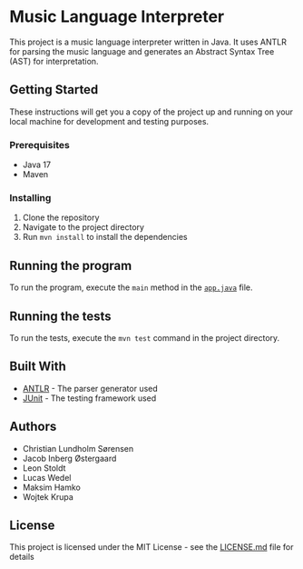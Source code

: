 # Music Language Interpreter

This project is a music language interpreter written in Java. It uses ANTLR for parsing the music language and generates an Abstract Syntax Tree (AST) for interpretation.

## Getting Started

These instructions will get you a copy of the project up and running on your local machine for development and testing purposes.

### Prerequisites

- Java 17
- Maven

### Installing

1. Clone the repository
2. Navigate to the project directory
3. Run `mvn install` to install the dependencies

## Running the program

To run the program, execute the `main` method in the [`app.java`](src/main/java/app.java) file.

## Running the tests

To run the tests, execute the `mvn test` command in the project directory.

## Built With

- [ANTLR](https://www.antlr.org/) - The parser generator used
- [JUnit](https://junit.org/junit5/) - The testing framework used

## Authors

- Christian Lundholm Sørensen
- Jacob Inberg Østergaard
- Leon Stoldt
- Lucas Wedel
- Maksim Hamko
- Wojtek Krupa

## License

This project is licensed under the MIT License - see the [LICENSE.md](LICENSE.md) file for details
